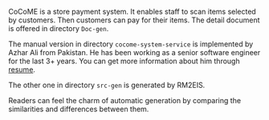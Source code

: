 CoCoME is a store payment system. It enables staff to scan items selected by customers. Then customers can pay for their items. The detail document is offered in directory `Doc-gen`.

The manual version in directory `cocome-system-service` is implemented by Azhar Ali from Pakistan. He has been working as a senior software engineer for the last 3+ years. You can get more information about him through [resume](https://www.upwork.com/ab/c/1003740373/contracts/30478016#milestones%2F20220511%2F20220609).

The other one in directory `src-gen` is generated by RM2EIS.

Readers can feel the charm of automatic generation by comparing the similarities and differences between them.